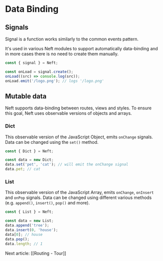 Data Binding
===

Signals
---

Signal is a function works similarly to the common events pattern.

It's used in various Neft modules to support automatically data-binding and in more cases there is no need to create them manually.

```javascript
const { signal } = Neft;

const onLoad = signal.create();
onLoad((src) => console.log(src));
onLoad.emit('/logo.png'); // logs '/logo.png'
```

Mutable data
---

Neft supports data-binding between routes, views and styles.
To ensure this goal, Neft uses observable versions of objects and arrays.

### Dict

This observable version of the JavaScript Object, emits `onChange` signals.
Data can be changed using the `set()` method.

```javascript
const { Dict } = Neft;

const data = new Dict;
data.set('pet', 'cat'); // will emit the onChange signal
data.pet; // cat
```

### List

This observable version of the JavaScript Array, emits `onChange`, `onInsert` and `onPop` signals.
Data can be changed using different various methods (e.g. `append()`, `insert()`, `pop()` and more).

```javascript
const { List } = Neft;

const data = new List;
data.append('tree');
data.insert(0, 'house');
data[0]; // house
data.pop();
data.length; // 1
```

Next article: [[Routing - Tour]]
